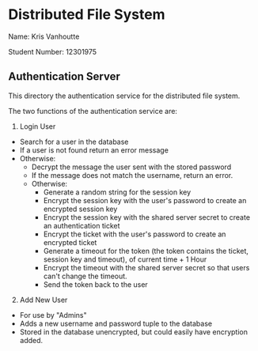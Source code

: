# Distributed File System

Name: Kris Vanhoutte

Student Number: 12301975

## Authentication Server

This directory the authentication service for the distributed file system.

The two functions of the authentication service are:

1. Login User
  - Search for a user in the database
  - If a user is not found return an error message
  - Otherwise:
    - Decrypt the message the user sent with the stored password
    - If the message does not match the username, return an error.
    - Otherwise:
      - Generate a random string for the session key
      - Encrypt the session key with the user's password to create an encrypted session key
      - Encrypt the session key with the shared server secret to create an authentication ticket
      - Encrypt the ticket with the user's password to create an encrypted ticket
      - Generate a timeout for the token (the token contains the ticket, session key and timeout), of current time + 1 Hour
      - Encrypt the timeout with the shared server secret so that users can't change the timeout.
      - Send the token back to the user

2. Add New User
  - For use by "Admins"
  - Adds a new username and password tuple to the database
  - Stored in the database unencrypted, but could easily have encryption added.
